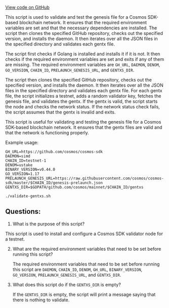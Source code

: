 [View code on GitHub](https://github.com/cosmos/cosmos-sdk.git/scripts/validate-gentxs.sh)

This script is used to validate and test the genesis file for a Cosmos SDK-based blockchain network. It ensures that the required environment variables are set and that the necessary dependencies are installed. The script then clones the specified GitHub repository, checks out the specified version, and installs the daemon. It then iterates over all the JSON files in the specified directory and validates each gentx file. 

The script first checks if Golang is installed and installs it if it is not. It then checks if the required environment variables are set and exits if any of them are missing. The required environment variables are `GH_URL`, `DAEMON`, `DENOM`, `GO_VERSION`, `CHAIN_ID`, `PRELAUNCH_GENESIS_URL`, and `GENTXS_DIR`. 

The script then clones the specified GitHub repository, checks out the specified version, and installs the daemon. It then iterates over all the JSON files in the specified directory and validates each gentx file. For each gentx file, the script initializes a testnet, adds a random validator key, fetches the genesis file, and validates the gentx. If the gentx is valid, the script starts the node and checks the network status. If the network status check fails, the script assumes that the gentx is invalid and exits. 

This script is useful for validating and testing the genesis file for a Cosmos SDK-based blockchain network. It ensures that the gentx files are valid and that the network is functioning properly. 

Example usage:

```
GH_URL=https://github.com/cosmos/cosmos-sdk
DAEMON=simd
CHAIN_ID=testnet-1
DENOM=ustake
BINARY_VERSION=v0.44.0
GO_VERSION=1.17
PRELAUNCH_GENESIS_URL=https://raw.githubusercontent.com/cosmos/cosmos-sdk/master/$CHAIN_ID/genesis-prelaunch.json
GENTXS_DIR=$GOPATH/github.com/cosmos/mainnet/$CHAIN_ID/gentxs

./validate-gentxs.sh
```
## Questions: 
 1. What is the purpose of this script?
   
   This script is used to install and configure a Cosmos SDK validator node for a testnet.

2. What are the required environment variables that need to be set before running this script?
   
   The required environment variables that need to be set before running this script are `DAEMON`, `CHAIN_ID`, `DENOM`, `GH_URL`, `BINARY_VERSION`, `GO_VERSION`, `PRELAUNCH_GENESIS_URL`, and `GENTXS_DIR`.

3. What does this script do if the `GENTXS_DIR` is empty?
   
   If the `GENTXS_DIR` is empty, the script will print a message saying that there is nothing to validate.